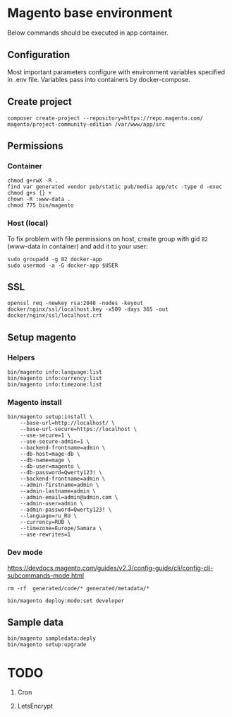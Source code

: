 # Magento base environment

Below commands should be executed in app container.

## Configuration

Most important parameters configure with environment variables specified in .env file. 
Variables pass into containers by docker-compose.

## Create project

    composer create-project --repository=https://repo.magento.com/ magento/project-community-edition /var/www/app/src

## Permissions

### Container

    chmod g+rwX -R .
    find var generated vendor pub/static pub/media app/etc -type d -exec chmod g+s {} +    
    chown -R :www-data .
    chmod 775 bin/magento

### Host (local)

To fix problem with file permissions on host, create group with gid `82` (www-data in container) and add it to your user:
    
    sudo groupadd -g 82 docker-app
    sudo usermod -a -G docker-app $USER

## SSL

    openssl req -newkey rsa:2048 -nodes -keyout docker/nginx/ssl/localhost.key -x509 -days 365 -out docker/nginx/ssl/localhost.crt

## Setup magento

### Helpers

    bin/magento info:language:list
    bin/magento info:currency:list
    bin/magento info:timezone:list

### Magento install

    bin/magento setup:install \
        --base-url=http://localhost/ \
        --base-url-secure=https://localhost \
        --use-secure=1 \
        --use-secure-admin=1 \
        --backend-frontname=admin \
        --db-host=mage-db \
        --db-name=mage \
        --db-user=magento \
        --db-password=Qwerty123! \
        --backend-frontname=admin \
        --admin-firstname=admin \
        --admin-lastname=admin \
        --admin-email=admin@admin.com \
        --admin-user=admin \
        --admin-password=Qwerty123! \
        --language=ru_RU \
        --currency=RUB \
        --timezone=Europe/Samara \
        --use-rewrites=1

### Dev mode

https://devdocs.magento.com/guides/v2.3/config-guide/cli/config-cli-subcommands-mode.html

    rm -rf  generated/code/* generated/metadata/*
    
    bin/magento deploy:mode:set developer

## Sample data

    bin/magento sampledata:deply
    bin/magento setup:upgrade

# TODO

1. Cron

1. LetsEncrypt